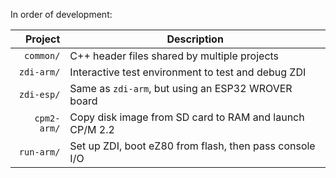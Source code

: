 In order of development:

| Project | Description |
|---:|---|
| `common/` | C++ header files shared by multiple projects |
| `zdi-arm/` | Interactive test environment to test and debug ZDI |
| `zdi-esp/` | Same as `zdi-arm`, but using an ESP32 WROVER board |
| `cpm2-arm/` | Copy disk image from SD card to RAM and launch CP/M 2.2 |
| `run-arm/` | Set up ZDI, boot eZ80 from flash, then pass console I/O |
